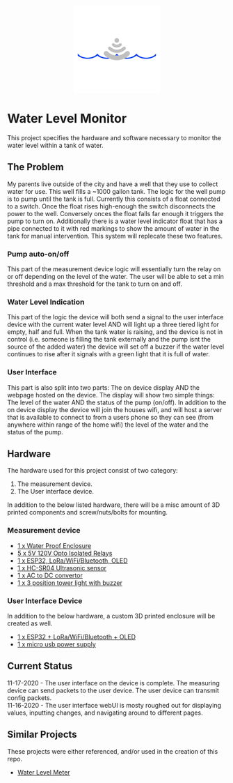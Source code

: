 
<p align="center">
  <img src="https://github.com/mcelhennyi/water-level-monitor/blob/main/logo.png" />
</p>

# Water Level  Monitor
This project specifies the hardware and software necessary to monitor the water level within a tank of water.

## The Problem
My parents live outside of the city and have a well that they use to collect water for use. This well fills a ~1000 gallon tank. The logic for the well pump is to pump until the tank is full. Currently this consists of a float connected to a switch. Once the float rises high-enough the switch disconnects the power to the well. Conversely onces the float falls far enough it triggers the pump to turn on. Additionally there is a water level indicator float that has a pipe connected to it with red markings to show the amount of water in the tank for manual intervention. This system will replecate these two features.

### Pump auto-on/off
This part of the measurement device logic will essentially turn the relay on or off depending on the level of the water. The user will be able to set a min threshold and a max threshold for the tank to turn on and off.

### Water Level Indication
This part of the logic the device will both send a signal to the user interface device with the current water level AND will light up a three tiered light for empty, half and full. When the tank water is raising, and the device is not in control (i.e. someone is filling the tank externally and the pump isnt the source of the added water) the device will set off a buzzer if the water level continues to rise after it signals with a green light that it is full of water. 

### User Interface
This part is also split into two parts: The on device display AND the webpage hosted on the device.  The display will show two simple things: The level of the water AND the status of the pump (on/off). In addition to the on device display the device will join the houses wifi, and will host a server that is available to connect to from a users  phone so they can see (from anywhere within range of the home wifi) the level of the water and the status of the pump.

## Hardware
The hardware used for this project consist of two category:   

1) The measurement device.  
2) The User interface device.  
  
In addition to the below listed hardware, there will be a misc amount of 3D printed components and screw/nuts/bolts for mounting.

### Measurement device
- [1 x Water Proof Enclosure](https://www.amazon.com/gp/product/B07TS6RY85/ref=ppx_yo_dt_b_asin_title_o02_s03?ie=UTF8&psc=1)  
- [5 x 5V 120V Opto Isolated Relays](https://www.amazon.com/gp/product/B07ZM6GBLS/ref=ppx_yo_dt_b_asin_title_o02_s05?ie=UTF8&psc=1)  
- [1 x ESP32, LoRa/WiFi/Bluetooth, OLED](https://www.amazon.com/gp/product/B07HJ49VN8/ref=ppx_yo_dt_b_asin_title_o02_s06?ie=UTF8&psc=1)  
- [1 x HC-SR04 Ultrasonic sensor](https://www.amazon.com/gp/product/B01JG09DCK/ref=ppx_yo_dt_b_asin_title_o02_s02?ie=UTF8&psc=1)  
- [1 x AC to DC convertor](https://www.amazon.com/gp/product/B07SSWTJT3/ref=ppx_yo_dt_b_asin_title_o02_s01?ie=UTF8&psc=1)  
- [1 x 3 position tower light with buzzer](https://www.amazon.com/gp/product/B0871ZTZ6S/ref=ppx_yo_dt_b_asin_title_o01_s00?ie=UTF8&psc=1)  

### User Interface Device
In addition to the below hardware, a custom 3D printed enclosure will be created as well.  
- [1 x ESP32 + LoRa/WiFi/Bluetooth + OLED](https://www.amazon.com/gp/product/B07HJ49VN8/ref=ppx_yo_dt_b_asin_title_o02_s06?ie=UTF8&psc=1)  
- [1 x micro usb power supply](https://www.amazon.com/gp/product/B071KWFZ9Z/ref=ppx_yo_dt_b_asin_title_o02_s06?ie=UTF8&psc=1)  


## Current Status
11-17-2020 - The user interface on the device is complete. The measuring device can send packets to the user device. The user device can transmit config packets.  
11-16-2020 - The user interface webUI is mosty roughed out for displaying values, inputting changes, and navigating around to different pages.  

## Similar Projects
These projects were either referenced, and/or used in the creation of this repo.

- [Water Level Meter](https://github.com/grillbaer/esp32-lora-water-level-meter)
